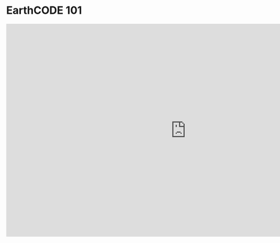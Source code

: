 
# EarthCODE 101

<iframe src="https://docs.google.com/presentation/d/1YKTUi2Bo4U4hke1Yhfk7kFzhhm30rY7B/embed?start=false&loop=false&delayms=3000" frameborder="0" width="960" height="569" allowfullscreen="true" mozallowfullscreen="true" webkitallowfullscreen="true"></iframe>
